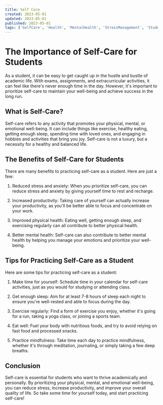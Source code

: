 ```yaml
---
title: Self Care
created: 2023-05-01
updated: 2023-05-01
published: 2023-05-01
tags: ['SelfCare', 'Health', 'MentalHealth', 'StressManagement', 'StudentLife']
---
```


# The Importance of Self-Care for Students

As a student, it can be easy to get caught up in the hustle and bustle of academic life. With exams, assignments, and extracurricular activities, it can feel like there's never enough time in the day. However, it's important to prioritize self-care to maintain your well-being and achieve success in the long run.

## What is Self-Care?

Self-care refers to any activity that promotes your physical, mental, or emotional well-being. It can include things like exercise, healthy eating, getting enough sleep, spending time with loved ones, and engaging in hobbies and activities that bring you joy. Self-care is not a luxury, but a necessity for a healthy and balanced life.

## The Benefits of Self-Care for Students

There are many benefits to practicing self-care as a student. Here are just a few:

1. Reduced stress and anxiety: When you prioritize self-care, you can reduce stress and anxiety by giving yourself time to rest and recharge.

2. Increased productivity: Taking care of yourself can actually increase your productivity, as you'll be better able to focus and concentrate on your work.

3. Improved physical health: Eating well, getting enough sleep, and exercising regularly can all contribute to better physical health.

4. Better mental health: Self-care can also contribute to better mental health by helping you manage your emotions and prioritize your well-being.

## Tips for Practicing Self-Care as a Student

Here are some tips for practicing self-care as a student:

1. Make time for yourself: Schedule time in your calendar for self-care activities, just as you would for studying or attending class.

2. Get enough sleep: Aim for at least 7-8 hours of sleep each night to ensure you're well-rested and able to focus during the day.

3. Exercise regularly: Find a form of exercise you enjoy, whether it's going for a run, taking a yoga class, or joining a sports team.

4. Eat well: Fuel your body with nutritious foods, and try to avoid relying on fast food and processed snacks.

5. Practice mindfulness: Take time each day to practice mindfulness, whether it's through meditation, journaling, or simply taking a few deep breaths.

## Conclusion

Self-care is essential for students who want to thrive academically and personally. By prioritizing your physical, mental, and emotional well-being, you can reduce stress, increase productivity, and improve your overall quality of life. So take some time for yourself today, and start practicing self-care!
